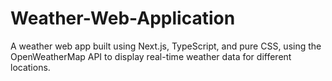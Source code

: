 # Weather-Web-Application
A weather web app built using Next.js, TypeScript, and pure CSS, using the OpenWeatherMap API to display real-time weather data for different locations.
